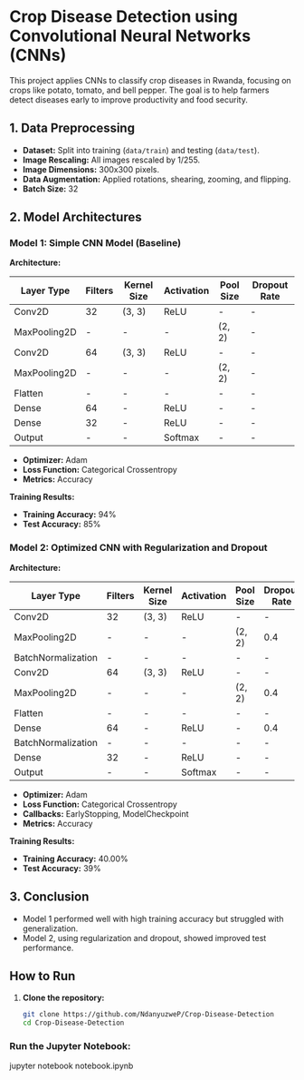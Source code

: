 # Crop Disease Detection using Convolutional Neural Networks (CNNs)

This project applies CNNs to classify crop diseases in Rwanda, focusing on crops like potato, tomato, and bell pepper. The goal is to help farmers detect diseases early to improve productivity and food security.

## 1. Data Preprocessing

- **Dataset:** Split into training (`data/train`) and testing (`data/test`).
- **Image Rescaling:** All images rescaled by 1/255.
- **Image Dimensions:** 300x300 pixels.
- **Data Augmentation:** Applied rotations, shearing, zooming, and flipping.
- **Batch Size:** 32

## 2. Model Architectures

### Model 1: Simple CNN Model (Baseline)

**Architecture:**

| Layer Type   | Filters | Kernel Size | Activation | Pool Size | Dropout Rate |
|-------------|---------|-------------|------------|-----------|--------------|
| Conv2D      | 32      | (3, 3)      | ReLU       | -         | -            |
| MaxPooling2D| -       | -           | -          | (2, 2)    | -            |
| Conv2D      | 64      | (3, 3)      | ReLU       | -         | -            |
| MaxPooling2D| -       | -           | -          | (2, 2)    | -            |
| Flatten     | -       | -           | -          | -         | -            |
| Dense       | 64      | -           | ReLU       | -         | -            |
| Dense       | 32      | -           | ReLU       | -         | -            |
| Output      | -       | -           | Softmax    | -         | -            |

- **Optimizer:** Adam
- **Loss Function:** Categorical Crossentropy
- **Metrics:** Accuracy

**Training Results:**

- **Training Accuracy:** 94%
- **Test Accuracy:** 85%

### Model 2: Optimized CNN with Regularization and Dropout

**Architecture:**

| Layer Type         | Filters | Kernel Size | Activation | Pool Size | Dropout Rate | Regularization |
|--------------------|---------|-------------|------------|-----------|--------------|----------------|
| Conv2D             | 32      | (3, 3)      | ReLU       | -         | -            | L2(0.001)      |
| MaxPooling2D       | -       | -           | -          | (2, 2)    | 0.4          | -              |
| BatchNormalization | -       | -           | -          | -         | -            | -              |
| Conv2D             | 64      | (3, 3)      | ReLU       | -         | -            | L2(0.001)      |
| MaxPooling2D       | -       | -           | -          | (2, 2)    | 0.4          | -              |
| Flatten            | -       | -           | -          | -         | -            | -              |
| Dense              | 64      | -           | ReLU       | -         | 0.4          | L2(0.001)      |
| BatchNormalization | -       | -           | -          | -         | -            | -              |
| Dense              | 32      | -           | ReLU       | -         | -            | L2(0.001)      |
| Output             | -       | -           | Softmax    | -         | -            | -              |

- **Optimizer:** Adam
- **Loss Function:** Categorical Crossentropy
- **Callbacks:** EarlyStopping, ModelCheckpoint
- **Metrics:** Accuracy

**Training Results:**

- **Training Accuracy:** 40.00%
- **Test Accuracy:** 39%

## 3. Conclusion

- Model 1 performed well with high training accuracy but struggled with generalization.
- Model 2, using regularization and dropout, showed improved test performance.

## How to Run

1. **Clone the repository:**
   ```bash
   git clone https://github.com/NdanyuzweP/Crop-Disease-Detection
   cd Crop-Disease-Detection


### Run the Jupyter Notebook:
jupyter notebook notebook.ipynb

